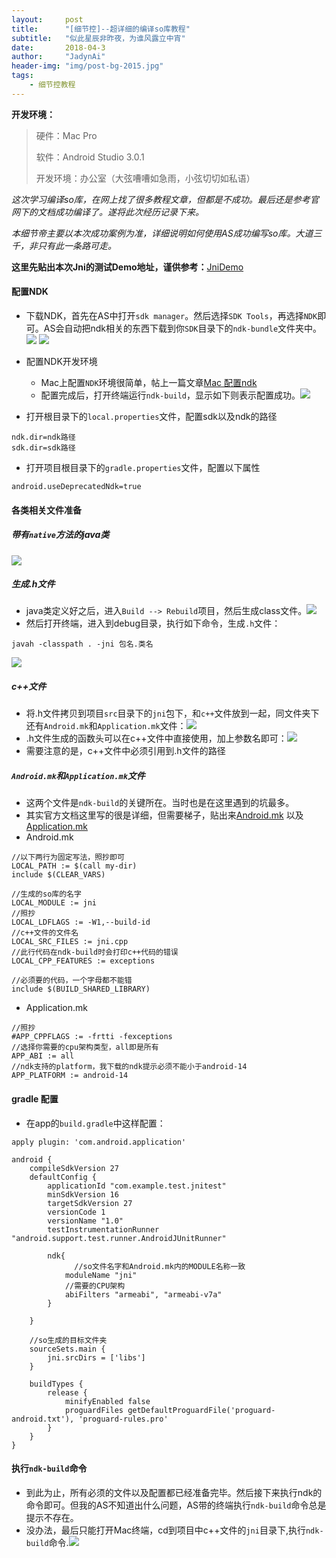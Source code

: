 ```yaml
---
layout:     post
title:      "[细节控]--超详细的编译so库教程"
subtitle:   "似此星辰非昨夜，为谁风露立中宵"
date:       2018-04-3
author:     "JadynAi"
header-img: "img/post-bg-2015.jpg"
tags:
    - 细节控教程
---
```


**开发环境：**
> 硬件：Mac Pro 
> 
> 软件：Android Studio 3.0.1
>  
> 开发环境：办公室（大弦嘈嘈如急雨，小弦切切如私语）

*这次学习编译so库，在网上找了很多教程文章，但都是不成功。最后还是参考官网下的文档成功编译了。遂将此次经历记录下来。*

*本细节帝主要以本次成功案例为准，详细说明如何使用AS成功编写so库。大道三千，非只有此一条路可走。*

**这里先贴出本次Jni的测试Demo地址，谨供参考：**[JniDemo](https://github.com/JadynAi/JniTest)

#### 配置NDK
- 下载NDK，首先在AS中打开`sdk manager`。然后选择`SDK Tools`，再选择`NDK`即可。AS会自动把ndk相关的东西下载到你`SDK`目录下的`ndk-bundle`文件夹中。
	![](https://wx2.sinaimg.cn/mw690/a28b91d8gy1fpzm4nobuyj20ww0qotfv.jpg)
	![](https://wx4.sinaimg.cn/mw690/a28b91d8gy1fpzm4o650tj219m0jqjtj.jpg)

- 配置NDK开发环境
	- Mac上配置`NDK`环境很简单，帖上一篇文章[Mac 配置ndk](https://blog.csdn.net/lvxiangan/article/details/52327981)
	- 配置完成后，打开终端运行`ndk-build`，显示如下则表示配置成功。![](https://wx4.sinaimg.cn/mw690/a28b91d8gy1fpztubwa7zj20fs02rdg3.jpg)

- 打开根目录下的`local.properties`文件，配置sdk以及ndk的路径

```
ndk.dir=ndk路径
sdk.dir=sdk路径
```

- 打开项目根目录下的`gradle.properties`文件，配置以下属性

```
android.useDeprecatedNdk=true
```

#### 各类相关文件准备
##### 带有`native`方法的java类
![](https://wx4.sinaimg.cn/mw690/a28b91d8gy1fpzkx7s24pj20yq0am760.jpg)
##### 生成.h文件
- java类定义好之后，进入`Build --> Rebuild`项目，然后生成class文件。![](https://wx3.sinaimg.cn/mw690/a28b91d8gy1fpzkx8d22hj20u60t6gof.jpg)
- 然后打开终端，进入到debug目录，执行如下命令，生成`.h`文件：

```
javah -classpath . -jni 包名.类名
```
![](https://wx2.sinaimg.cn/mw690/a28b91d8gy1fpzkx8a1ydj20vs150n1g.jpg)

##### c++文件
- 将.h文件拷贝到项目`src`目录下的`jni`包下，和`c++`文件放到一起，同文件夹下还有`Android.mk`和`Application.mk`文件：![](https://wx1.sinaimg.cn/mw690/a28b91d8gy1fpzl7vlb8ej20q40fudgz.jpg)
- .h文件生成的函数头可以在c++文件中直接使用，加上参数名即可：![](https://wx1.sinaimg.cn/mw690/a28b91d8gy1fpzl7wkz8bj21kw0muqbe.jpg)
- 需要注意的是，c++文件中必须引用到.h文件的路径

##### `Android.mk`和`Application.mk`文件
- 这两个文件是`ndk-build`的关键所在。当时也是在这里遇到的坑最多。
- 其实官方文档这里写的很是详细，但需要梯子，贴出来[Android.mk](https://developer.android.com/ndk/guides/android_mk.html?hl=zh-cn) 以及 [Application.mk](https://developer.android.com/ndk/guides/application_mk.html?hl=zh-cn)
- Android.mk

```
//以下两行为固定写法，照抄即可
LOCAL_PATH := $(call my-dir)
include $(CLEAR_VARS)

//生成的so库的名字
LOCAL_MODULE := jni
//照抄
LOCAL_LDFLAGS := -W1,--build-id
//c++文件的文件名
LOCAL_SRC_FILES := jni.cpp
//此行代码在ndk-build时会打印c++代码的错误
LOCAL_CPP_FEATURES := exceptions

//必须要的代码，一个字母都不能错
include $(BUILD_SHARED_LIBRARY)

``` 
- Application.mk

```
//照抄
#APP_CPPFLAGS := -frtti -fexceptions
//选择你需要的cpu架构类型，all即是所有
APP_ABI := all
//ndk支持的platform，我下载的ndk提示必须不能小于android-14
APP_PLATFORM := android-14
```
#### gradle 配置
- 在app的`build.gradle`中这样配置：

```
apply plugin: 'com.android.application'

android {
    compileSdkVersion 27
    defaultConfig {
        applicationId "com.example.test.jnitest"
        minSdkVersion 16
        targetSdkVersion 27
        versionCode 1
        versionName "1.0"
        testInstrumentationRunner "android.support.test.runner.AndroidJUnitRunner"

        ndk{
        	  //so文件名字和Android.mk内的MODULE名称一致
            moduleName "jni"
            //需要的CPU架构
            abiFilters "armeabi", "armeabi-v7a"
        }
        
    }

	//so生成的目标文件夹
    sourceSets.main {
        jni.srcDirs = ['libs']
    }
    
    buildTypes {
        release {
            minifyEnabled false
            proguardFiles getDefaultProguardFile('proguard-android.txt'), 'proguard-rules.pro'
        }
    }
}
```
#### 执行`ndk-build`命令
- 到此为止，所有必须的文件以及配置都已经准备完毕。然后接下来执行ndk的命令即可。但我的AS不知道出什么问题，AS带的终端执行`ndk-build`命令总是提示不存在。
- 没办法，最后只能打开Mac终端，cd到项目中c++文件的`jni`目录下,执行`ndk-build`命令.![](https://wx2.sinaimg.cn/mw690/a28b91d8gy1fpzltqh7tcj20fu09tdjk.jpg)
 